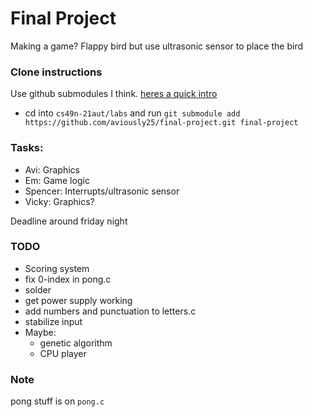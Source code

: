 # Final Project
Making a game? Flappy bird but use ultrasonic sensor to place the bird

### Clone instructions
Use github submodules I think. [heres a quick intro](https://dev.to/jjokah/submodules-a-git-repo-inside-a-git-repo-36l9)
- cd into `cs49n-21aut/labs` and run `git submodule add https://github.com/aviously25/final-project.git final-project` 

### Tasks:
  - Avi: Graphics
  - Em: Game logic
  - Spencer: Interrupts/ultrasonic sensor
  - Vicky: Graphics?

Deadline around friday night

### TODO
- Scoring system
- fix 0-index in pong.c
- solder
- get power supply working
- add numbers and punctuation to letters.c
- stabilize input
- Maybe:
  - genetic algorithm
  - CPU player

### Note
pong stuff is on `pong.c`
